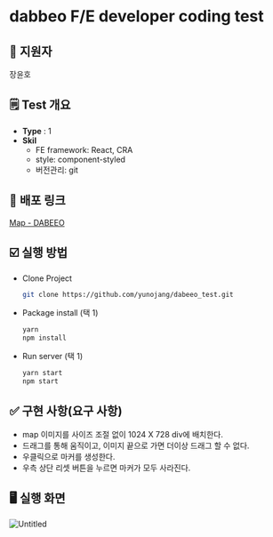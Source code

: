 # dabbeo F/E developer coding test

## 🙂 지원자

장윤호

## 🗒️ Test 개요

- **Type** : 1
- **Skil**
  - FE framework: React, CRA
  - style: component-styled
  - 버전관리: git

## 🔗 배포 링크

[Map - DABEEO](https://wizardly-austin-60207f.netlify.app/)

## ☑️ 실행 방법

- Clone Project
  ```bash
  git clone https://github.com/yunojang/dabeeo_test.git
  ```
- Package install (택 1)
  ```bash
  yarn
  npm install
  ```
- Run server (택 1)
  ```bash
  yarn start
  npm start
  ```

## ✅ 구현 사항(요구 사항)

- map 이미지를 사이즈 조절 없이 1024 X 728 div에 배치한다.
- 드래그를 통해 움직이고, 이미지 끝으로 가면 더이상 드래그 할 수 없다.
- 우클릭으로 마커를 생성한다.
- 우측 상단 리셋 버튼을 누르면 마커가 모두 사라진다.

## 🖥️ 실행 화면

![Untitled](https://s3-us-west-2.amazonaws.com/secure.notion-static.com/873db236-0ba6-4123-9b96-ff90f40b2fec/Untitled.png)
